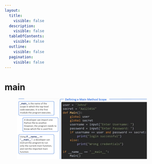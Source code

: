 ```yaml
---
layout:
  title:
    visible: false
  description:
    visible: false
  tableOfContents:
    visible: false
  outline:
    visible: false
  pagination:
    visible: false
---
```


# main

<div data-full-width="true">

<figure><img src=".gitbook/assets/1 (1).jpg" alt=""><figcaption></figcaption></figure>

</div>
